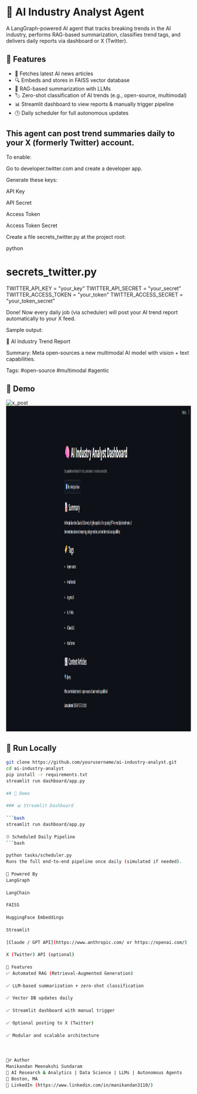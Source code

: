 # 🧠 AI Industry Analyst Agent

A LangGraph-powered AI agent that tracks breaking trends in the AI industry, performs RAG-based summarization, classifies trend tags, and delivers daily reports via dashboard or X (Twitter).

## 🔧 Features
- 📰 Fetches latest AI news articles
- 🔍 Embeds and stores in FAISS vector database
- 🧠 RAG-based summarization with LLMs
- 🏷️ Zero-shot classification of AI trends (e.g., open-source, multimodal)
- 📊 Streamlit dashboard to view reports & manually trigger pipeline
- 🕒 Daily scheduler for full autonomous updates



## This agent can post trend summaries daily to your X (formerly Twitter) account.

To enable:

Go to developer.twitter.com and create a developer app.

Generate these keys:

API Key

API Secret

Access Token

Access Token Secret

Create a file secrets_twitter.py at the project root:

python
# secrets_twitter.py
TWITTER_API_KEY = "your_key"
TWITTER_API_SECRET = "your_secret"
TWITTER_ACCESS_TOKEN = "your_token"
TWITTER_ACCESS_SECRET = "your_token_secret"


Done! Now every daily job (via scheduler) will post your AI trend report automatically to your X feed.

Sample output:


🧠 AI Industry Trend Report

Summary:
Meta open-sources a new multimodal AI model with vision + text capabilities.

Tags: #open-source #multimodal #agentic


## 📸 Demo

<img width="1286" height="885" alt="x_post" src="https://github.com/user-attachments/assets/a215d4f4-7aa3-4f86-9e01-73c724c4900b" />


<img width="1286" height="885" alt="streamlit_post" src="https://github.com/tonystark3110/AI-Industry-Analyst-Agent/blob/main/streamlit_post.png" />


## 🚀 Run Locally

```bash
git clone https://github.com/yourusername/ai-industry-analyst.git
cd ai-industry-analyst
pip install -r requirements.txt
streamlit run dashboard/app.py

## 🚀 Demo

### 📊 Streamlit Dashboard

```bash
streamlit run dashboard/app.py

⏱ Scheduled Daily Pipeline
```bash

python tasks/scheduler.py
Runs the full end-to-end pipeline once daily (simulated if needed).

🧠 Powered By
LangGraph

LangChain

FAISS

HuggingFace Embeddings

Streamlit

[Claude / GPT API](https://www.anthropic.com/ or https://openai.com/)

X (Twitter) API (optional)

📌 Features
✅ Automated RAG (Retrieval-Augmented Generation)

✅ LLM-based summarization + zero-shot classification

✅ Vector DB updates daily

✅ Streamlit dashboard with manual trigger

✅ Optional posting to X (Twitter)

✅ Modular and scalable architecture



🙋‍♂️ Author
Manikandan Meenakshi Sundaram
🚀 AI Research & Analytics | Data Science | LLMs | Autonomous Agents
📍 Boston, MA
🔗 LinkedIn (https://www.linkedin.com/in/manikandan3110/)


